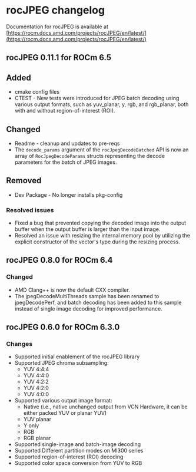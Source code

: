 # rocJPEG changelog

Documentation for rocJPEG is available at
[https://rocm.docs.amd.com/projects/rocJPEG/en/latest/](https://rocm.docs.amd.com/projects/rocJPEG/en/latest/)

## rocJPEG 0.11.1 for ROCm 6.5

## Added
* cmake config files
* CTEST - New tests were introduced for JPEG batch decoding using various output formats, such as yuv_planar, y, rgb, and rgb_planar, both with and without region-of-interest (ROI).

## Changed
* Readme - cleanup and updates to pre-reqs
* The `decode_params` argument of the `rocJpegDecodeBatched` API is now an array of `RocJpegDecodeParams` structs representing the decode parameters for the batch of JPEG images.

## Removed
* Dev Package - No longer installs pkg-config

### Resolved issues
* Fixed a bug that prevented copying the decoded image into the output buffer when the output buffer is larger than the input image.
* Resolved an issue with resizing the internal memory pool by utilizing the explicit constructor of the vector's type during the resizing process.

## rocJPEG 0.8.0 for ROCm 6.4

### Changed

* AMD Clang++ is now the default CXX compiler.
* The jpegDecodeMultiThreads sample has been renamed to jpegDecodePerf, and batch decoding has been added to this sample instead of single image decoding for improved performance.

## rocJPEG 0.6.0 for ROCm 6.3.0

### Changes

* Supported initial enablement of the rocJPEG library
* Supported JPEG chroma subsampling:
  * YUV 4:4:4
  * YUV 4:4:0
  * YUV 4:2:2
  * YUV 4:2:0
  * YUV 4:0:0
* Supported various output image format:
  * Native (i.e., native unchanged output from VCN Hardware, it can be either packed YUV or planar YUV)​
  * YUV planar​
  * Y only​
  * RGB​
  * RGB planar
* Supported single-image and batch-image decoding​
* Supported Different partition modes on MI300 series​
* Supported region-of-interest (ROI) decoding​
* Supported color space conversion from YUV to RGB